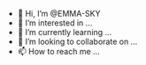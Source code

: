 - 👋 Hi, I’m @EMMA-SKY
- 👀 I’m interested in ...
- 🌱 I’m currently learning ...
- 💞️ I’m looking to collaborate on ...
- 📫 How to reach me ...

<!---
EMMA-SKY/EMMA-SKY is a ✨ special ✨ repository because its `README.md` (this file) appears on your GitHub profile.
You can click the Preview link to take a look at your changes.
--->
